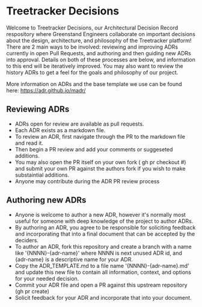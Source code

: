 # Treetracker Decisions

Welcome to Treetracker Decisions, our Architectural Decision Record respository where Greenstand Engineers collaborate on important decisions about the design, architecture, and philosophy of the Treetracker platform!  There are 2 main ways to be involved: reviewing and improving ADRs currently in open Pull Requests, and authoring and then guiding new ADRs into approval.  Details on both of these processes are below, and information to this end will be iteratively improved.  You may also want to review the history ADRs to get a feel for the goals and philosophy of our project.

More information on ADRs and the base template we use can be found here: https://adr.github.io/madr/


## Reviewing ADRs

* ADRs open for review are available as pull requests.
* Each ADR exists as a markdown file.
* To review an ADR, first navigate through the PR to the markdown file and read it.
* Then begin a PR review and add your comments or suggeseted additions.
* You may also open the PR itself on your own fork ( gh pr checkout #) and submit your own PR against the authors fork if you wish to make substaintial additions.
* Anyone may contribute during the ADR PR review process


## Authoring new ADRs

* Anyone is welcome to author a new ADR, however it's normally most useful for someone with deep knowledge of the project to author ADRs.
* By authoring an ADR, you agree to be responsible for soliciting feedback and incorporating that into a final document that can be accepted by the deciders.
* To author an ADR, fork this repository and create a branch with a name like '{NNNN}-{adr-name}' where NNNN is next unused ADR id, and {adr-name} is a descriptive name for your ADR.
* Copy the ADR_TEMPLATE.md to a file name '{NNNN}-{adr-name}.md' and update this new file to contain all information, context, and options for your needed decision.
* Commit your ADR file and open a PR against this upstream repository (gh pr create)
* Solicit feedback for your ADR and incorporate that into your document.



